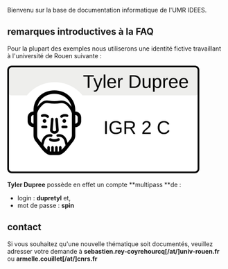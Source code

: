 Bienvenu sur la base de documentation informatique de l'UMR IDEES. 

## remarques introductives à la FAQ
Pour la plupart des exemples nous utiliserons une identité fictive travaillant à l'université de Rouen suivante : 

![LeoCarteTylerDupree](/images/TylerDupree.svg)

**Tyler Dupree** possède en effet un compte **multipass **de : 
- login : **dupretyl** et, 
- mot de passe : **spin**

## contact
Si vous souhaitez qu'une nouvelle thématique soit documentés, veuillez adresser votre demande à **sebastien.rey-coyrehourcq\[/at/\]univ-rouen.fr** ou **armelle.couillet\[/at/\]cnrs.fr**



